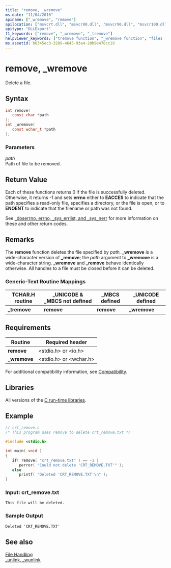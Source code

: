 ```yaml
---
title: "remove, _wremove"
ms.date: "11/04/2016"
apiname: ["_wremove", "remove"]
apilocation: ["msvcrt.dll", "msvcr80.dll", "msvcr90.dll", "msvcr100.dll", "msvcr100_clr0400.dll", "msvcr110.dll", "msvcr110_clr0400.dll", "msvcr120.dll", "msvcr120_clr0400.dll", "ucrtbase.dll", "api-ms-win-crt-filesystem-l1-1-0.dll"]
apitype: "DLLExport"
f1_keywords: ["remove", "_wremove", "_tremove"]
helpviewer_keywords: ["tremove function", "_wremove function", "files [C++], deleting", "_tremove function", "files [C++], removing", "wremove function", "remove function"]
ms.assetid: b6345ec3-3289-4645-93a4-28b9e478cc19
---
```

# remove, _wremove

Delete a file.

## Syntax

```C
int remove(
   const char *path
);
int _wremove(
   const wchar_t *path
);
```

### Parameters

*path*<br/>
Path of file to be removed.

## Return Value

Each of these functions returns 0 if the file is successfully deleted. Otherwise, it returns -1 and sets **errno** either to **EACCES** to indicate that the path specifies a read-only file, specifies a directory, or the file is open, or to **ENOENT** to indicate that the filename or path was not found.

See [_doserrno, errno, _sys_errlist, and _sys_nerr](../../c-runtime-library/errno-doserrno-sys-errlist-and-sys-nerr.md) for more information on these and other return codes.

## Remarks

The **remove** function deletes the file specified by *path.* **_wremove** is a wide-character version of **_remove**; the *path* argument to **_wremove** is a wide-character string. **_wremove** and **_remove** behave identically otherwise. All handles to a file must be closed before it can be deleted.

### Generic-Text Routine Mappings

|TCHAR.H routine|_UNICODE & _MBCS not defined|_MBCS defined|_UNICODE defined|
|---------------------|------------------------------------|--------------------|-----------------------|
|**_tremove**|**remove**|**remove**|**_wremove**|

## Requirements

|Routine|Required header|
|-------------|---------------------|
|**remove**|\<stdio.h> or \<io.h>|
|**_wremove**|\<stdio.h> or \<wchar.h>|

For additional compatibility information, see [Compatibility](../../c-runtime-library/compatibility.md).

## Libraries

All versions of the [C run-time libraries](../../c-runtime-library/crt-library-features.md).

## Example

```C
// crt_remove.c
/* This program uses remove to delete crt_remove.txt */

#include <stdio.h>

int main( void )
{
   if( remove( "crt_remove.txt" ) == -1 )
      perror( "Could not delete 'CRT_REMOVE.TXT'" );
   else
      printf( "Deleted 'CRT_REMOVE.TXT'\n" );
}
```

### Input: crt_remove.txt

```Input
This file will be deleted.
```

### Sample Output

```Output
Deleted 'CRT_REMOVE.TXT'
```

## See also

[File Handling](../../c-runtime-library/file-handling.md)<br/>
[_unlink, _wunlink](unlink-wunlink.md)<br/>
